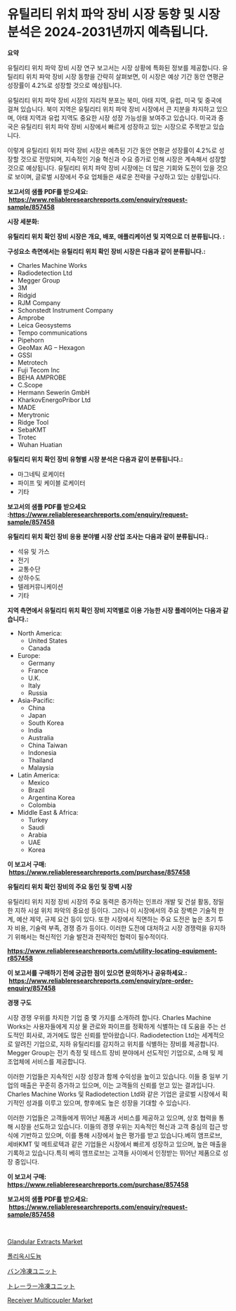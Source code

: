 <p><h1>유틸리티 위치 파악 장비 시장 동향 및 시장 분석은 2024-2031년까지 예측됩니다.</h1></p><p><strong>요약</strong></p>
<p><p>유틸리티 위치 파악 장비 시장 연구 보고서는 시장 상황에 특화된 정보를 제공합니다. 유틸리티 위치 파악 장비 시장 동향을 간략히 살펴보면, 이 시장은 예상 기간 동안 연평균 성장률이 4.2%로 성장할 것으로 예상됩니다.</p><p>유틸리티 위치 파악 장비 시장의 지리적 분포는 북미, 아태 지역, 유럽, 미국 및 중국에 걸쳐 있습니다. 북미 지역은 유틸리티 위치 파악 장비 시장에서 큰 지분을 차지하고 있으며, 아태 지역과 유럽 지역도 중요한 시장 성장 가능성을 보여주고 있습니다. 미국과 중국은 유틸리티 위치 파악 장비 시장에서 빠르게 성장하고 있는 시장으로 주목받고 있습니다.</p><p>이렇게 유틸리티 위치 파악 장비 시장은 예측된 기간 동안 연평균 성장률이 4.2%로 성장할 것으로 전망되며, 지속적인 기술 혁신과 수요 증가로 인해 시장은 계속해서 성장할 것으로 예상됩니다. 유틸리티 위치 파악 장비 시장에는 더 많은 기회와 도전이 있을 것으로 보이며, 글로벌 시장에서 주요 업체들은 새로운 전략을 구상하고 있는 상황입니다.</p></p>
<p><strong>보고서의 샘플 PDF를 받으세요: &nbsp;<a href="https://www.reliableresearchreports.com/enquiry/request-sample/857458">https://www.reliableresearchreports.com/enquiry/request-sample/857458</a></strong></p>
<p><strong>시장 세분화:</strong></p>
<p><strong> 유틸리티 위치 확인 장비 시장은 개요, 배포, 애플리케이션 및 지역으로 더 분류됩니다. :</strong></p>
<p><strong>구성요소 측면에서는 유틸리티 위치 확인 장비 시장은 다음과 같이 분류됩니다.:</strong></p>
<p><ul><li>Charles Machine Works</li><li>Radiodetection Ltd</li><li>Megger Group</li><li>3M</li><li>Ridgid</li><li>RJM Company</li><li>Schonstedt Instrument Company</li><li>Amprobe</li><li>Leica Geosystems</li><li>Tempo communications</li><li>Pipehorn</li><li>GeoMax AG – Hexagon</li><li>GSSI</li><li>Metrotech</li><li>Fuji Tecom Inc</li><li>BEHA AMPROBE</li><li>C.Scope</li><li>Hermann Sewerin GmbH</li><li>KharkovEnergoPribor Ltd</li><li>MADE</li><li>Merytronic</li><li>Ridge Tool</li><li>SebaKMT</li><li>Trotec</li><li>Wuhan Huatian</li></ul></p>
<p><strong> 유틸리티 위치 확인 장비 유형별 시장 분석은 다음과 같이 분류됩니다.:</strong></p>
<p><ul><li>마그네틱 로케이터</li><li>파이프 및 케이블 로케이터</li><li>기타</li></ul></p>
<p><strong>보고서의 샘플 PDF를 받으세요 :<a href="https://www.reliableresearchreports.com/enquiry/request-sample/857458">https://www.reliableresearchreports.com/enquiry/request-sample/857458</a></strong></p>
<p><strong> 유틸리티 위치 확인 장비 응용 분야별 시장 산업 조사는 다음과 같이 분류됩니다.:</strong></p>
<p><ul><li>석유 및 가스</li><li>전기</li><li>교통수단</li><li>상하수도</li><li>텔레커뮤니케이션</li><li>기타</li></ul></p>
<p><strong>지역 측면에서 유틸리티 위치 확인 장비 지역별로 이용 가능한 시장 플레이어는 다음과 같습니다.:</strong></p>
<p><ul>
    <li>
        North America:
        <ul>
            <li>United States</li>
            <li>Canada</li>
        </ul>
    </li>
    <li>
        Europe:
        <ul>
            <li>Germany</li>
            <li>France</li>
            <li>U.K.</li>
            <li>Italy</li>
            <li>Russia</li>
        </ul>
    </li>
    <li>
        Asia-Pacific:
        <ul>
            <li>China</li>
            <li>Japan</li>
            <li>South Korea</li>
            <li>India</li>
            <li>Australia</li>
            <li>China Taiwan</li>
            <li>Indonesia</li>
            <li>Thailand</li>
            <li>Malaysia</li>
        </ul>
    </li>
    <li>
        Latin America:
        <ul>
            <li>Mexico</li>
            <li>Brazil</li>
            <li>Argentina Korea</li>
            <li>Colombia</li>
        </ul>
    </li>
    <li>
        Middle East & Africa:
        <ul>
            <li>Turkey</li>
            <li>Saudi</li>
            <li>Arabia</li>
            <li>UAE</li>
            <li>Korea</li>
        </ul>
    </li>
    </ul></p>
<p><strong>이 보고서 구매: &nbsp;<a href="https://www.reliableresearchreports.com/purchase/857458">https://www.reliableresearchreports.com/purchase/857458</a></strong></p>
<p><strong>유틸리티 위치 확인 장비의 주요 동인 및 장벽 시장</strong></p>
<p><p>유틸리티 위치 지정 장비 시장의 주요 동력은 증가하는 인프라 개발 및 건설 활동, 정밀한 지하 시설 위치 파악의 중요성 등이다. 그러나 이 시장에서의 주요 장벽은 기술적 한계, 예산 제약, 규제 요건 등이 있다. 또한 시장에서 직면하는 주요 도전은 높은 초기 투자 비용, 기술력 부족, 경쟁 증가 등이다. 이러한 도전에 대처하고 시장 경쟁력을 유지하기 위해서는 혁신적인 기술 발전과 전략적인 협력이 필수적이다.</p></p>
<p><strong><a href="https://www.reliableresearchreports.com/utility-locating-equipment-r857458">https://www.reliableresearchreports.com/utility-locating-equipment-r857458</a></strong></p>
<p><strong>이 보고서를 구매하기 전에 궁금한 점이 있으면 문의하거나 공유하세요.: &nbsp;<a href="https://www.reliableresearchreports.com/enquiry/pre-order-enquiry/857458">https://www.reliableresearchreports.com/enquiry/pre-order-enquiry/857458</a></strong></p>
<p><strong>경쟁 구도</strong></p>
<p><p>시장 경쟁 우위를 차지한 기업 중 몇 가지를 소개하려 합니다. Charles Machine Works는 사용자들에게 지상 물 관로와 파이프를 정확하게 식별하는 데 도움을 주는 선도적인 회사로, 과거에도 많은 신뢰를 받아왔습니다. Radiodetection Ltd는 세계적으로 알려진 기업으로, 지하 유틸리티를 감지하고 위치를 식별하는 장비를 제공합니다. Megger Group는 전기 측정 및 테스트 장비 분야에서 선도적인 기업으로, 소매 및 제조업체에 서비스를 제공합니다.</p><p>이러한 기업들은 지속적인 시장 성장과 함께 수익성을 높이고 있습니다. 이들 중 일부 기업의 매출은 꾸준히 증가하고 있으며, 이는 고객들의 신뢰를 얻고 있는 결과입니다. Charles Machine Works 및 Radiodetection Ltd와 같은 기업은 글로벌 시장에서 획기적인 성과를 이루고 있으며, 향후에도 높은 성장을 기대할 수 있습니다.</p><p>이러한 기업들은 고객들에게 뛰어난 제품과 서비스를 제공하고 있으며, 상호 협력을 통해 시장을 선도하고 있습니다. 이들의 경쟁 우위는 지속적인 혁신과 고객 중심의 접근 방식에 기반하고 있으며, 이를 통해 시장에서 높은 평가를 받고 있습니다.베히 앰프로브, 세바KMT 및 메트로텍과 같은 기업들은 시장에서 빠르게 성장하고 있으며, 높은 매출을 기록하고 있습니다.특히 베히 앰프로브는 고객들 사이에서 인정받는 뛰어난 제품으로 성장 중입니다.</p></p>
<p><strong>이 보고서 구매: &nbsp; <a href="https://www.reliableresearchreports.com/purchase/857458">https://www.reliableresearchreports.com/purchase/857458</a></strong></p>
<p><strong>보고서의 샘플 PDF를 받으세요: &nbsp;<a href="https://www.reliableresearchreports.com/enquiry/request-sample/857458">https://www.reliableresearchreports.com/enquiry/request-sample/857458</a></strong><strong></strong></p>
<p>&nbsp;</p>
<p><p><a href="https://issuu.com/reportprime-2/docs/glandular-extracts-market-size-2030.pptx">Glandular Extracts Market</a></p><p><a href="https://github.com/FelipeGrrady654556/Market-Research-Report-List-1/blob/main/727908821430.md">폴리옥시도늄</a></p><p><a href="https://github.com/vhemk0794148/Market-Research-Report-List-1/blob/main/943668523623.md">バン冷凍ユニット</a></p><p><a href="https://github.com/pepo3k/Market-Research-Report-List-1/blob/main/858929323624.md">トレーラー冷凍ユニット</a></p><p><a href="https://cat-emmental-94b.notion.site/Receiver-Multicoupler-Market-Comprehensive-Assessment-by-Type-Application-and-Geography-1c279c47bca745abb634df20b91bebe5">Receiver Multicoupler Market</a></p></p>